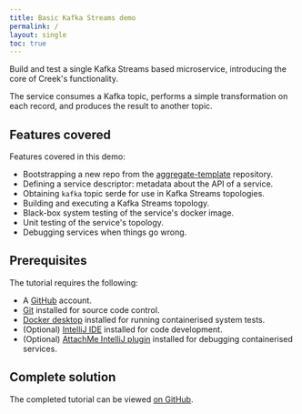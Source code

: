 ```yaml
---
title: Basic Kafka Streams demo
permalink: /
layout: single
toc: true
---
```


Build and test a single Kafka Streams based microservice, introducing the core of Creek's functionality.

The service consumes a Kafka topic, performs a simple transformation on each record, and 
produces the result to another topic.

## Features covered

Features covered in this demo:
 * Bootstrapping a new repo from the [aggregate-template][aggTemp] repository.
 * Defining a service descriptor: metadata about the API of a service.
 * Obtaining `kafka` topic serde for use in Kafka Streams topologies.
 * Building and executing a Kafka Streams topology.
 * Black-box system testing of the service's docker image.
 * Unit testing of the service's topology.
 * Debugging services when things go wrong.

## Prerequisites

The tutorial requires the following:

* A [GitHub](https://github.com/join) account.
* [Git](https://git-scm.com/book/en/v2/Getting-Started-Installing-Git) installed for source code control.
* [Docker desktop](https://docs.docker.com/desktop/) installed for running containerised system tests.
* (Optional) [IntelliJ IDE](https://www.jetbrains.com/help/idea/installation-guide.html) installed for code development.
* (Optional) [AttachMe IntelliJ plugin](https://plugins.jetbrains.com/plugin/13263-attachme)  installed for debugging containerised services.

## Complete solution

The completed tutorial can be viewed [on GitHub](https://github.com/creek-service/basic-kafka-streams-demo).
 
[aggTemp]: https://github.com/creek-service/aggregate-template
